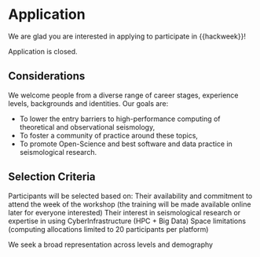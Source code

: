 # Application

We are glad you are interested in applying to participate in {{hackweek}}! 

Application is closed.

<!-- Please apply [here](https://docs.google.com/forms/d/e/1FAIpQLScTr-WeVqcNB4ZyrdhWxsVHpC1CQ-oL1pAv33NZ1Gz8HIlmig/viewform?usp=sf_link). -->

## Considerations

We welcome people from a diverse range of career stages, experience levels, backgrounds and identities. Our goals are:
* To lower the entry barriers to high-performance computing of theoretical and observational seismology,
* To foster a community of practice around these topics,
* To promote Open-Science and best software and data practice in seismological research.


## Selection Criteria

Participants will be selected based on:
Their availability and commitment to attend the week of the workshop (the training will be made available online later for everyone interested)
Their interest in seismological research or expertise in using CyberInfrastructure (HPC + Big Data)
Space limitations (computing allocations limited to 20 participants per platform)

We seek a broad representation across levels and demography

<!-- 
<!-- The hackweek organizing committee follows a two phase process in selecting applicants, adopted from {cite:p}`huppenkothen_entrofy_2020`: -->

<!-- ```{image} img/participant-selection.png -->
<!-- :alt: participant-selection -->
<!-- :class: bg-primary mb-1 -->
<!-- :width: 1000px -->
<!-- :align: center -->
<!-- ``` -->  